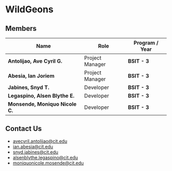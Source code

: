 # WildGeons

## Members

| Name | Role | Program / Year |
|------|------|----------------|
| **Antolijao, Ave Cyril G.** | Project Manager | **BSIT - 3** |
| **Abesia, Ian Joriem** | Project Manager | **BSIT - 3** |
| **Jabines, Snyd T.** | Developer | **BSIT - 3** |
| **Legaspino, Alsen Blythe E.** | Developer | **BSIT - 3** |
| **Monsende, Moniquo Nicole C.** | Developer | **BSIT - 3** |

## Contact Us
- avecyril.antolijao@cit.edu
- ian.abesia@cit.edu
- snyd.jabines@cit.edu
- alsenblythe.legaspino@cit.edu
- moniquonicole.mosende@cit.edu
